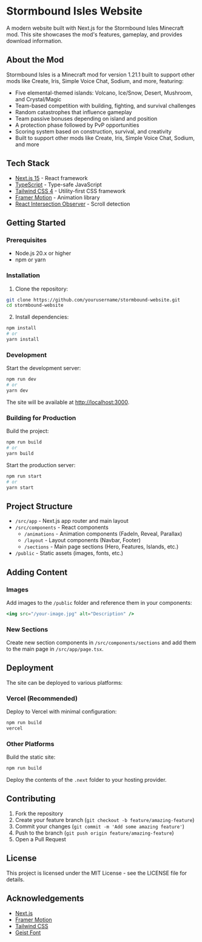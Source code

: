 # Stormbound Isles Website

A modern website built with Next.js for the Stormbound Isles Minecraft mod. This site showcases the mod's features, gameplay, and provides download information.

## About the Mod

Stormbound Isles is a Minecraft mod for version 1.21.1 built to support other mods like Create, Iris, Simple Voice Chat, Sodium, and more, featuring:

- Five elemental-themed islands: Volcano, Ice/Snow, Desert, Mushroom, and Crystal/Magic
- Team-based competition with building, fighting, and survival challenges
- Random catastrophes that influence gameplay
- Team passive bonuses depending on island and position
- A protection phase followed by PvP opportunities
- Scoring system based on construction, survival, and creativity
- Built to support other mods like Create, Iris, Simple Voice Chat, Sodium, and more

## Tech Stack

- [Next.js 15](https://nextjs.org/) - React framework
- [TypeScript](https://www.typescriptlang.org/) - Type-safe JavaScript
- [Tailwind CSS 4](https://tailwindcss.com/) - Utility-first CSS framework
- [Framer Motion](https://www.framer.com/motion/) - Animation library
- [React Intersection Observer](https://github.com/thebuilder/react-intersection-observer) - Scroll detection

## Getting Started

### Prerequisites

- Node.js 20.x or higher
- npm or yarn

### Installation

1. Clone the repository:

```bash
git clone https://github.com/yourusername/stormbound-website.git
cd stormbound-website
```

2. Install dependencies:

```bash
npm install
# or
yarn install
```

### Development

Start the development server:

```bash
npm run dev
# or
yarn dev
```

The site will be available at [http://localhost:3000](http://localhost:3000).

### Building for Production

Build the project:

```bash
npm run build
# or
yarn build
```

Start the production server:

```bash
npm run start
# or
yarn start
```

## Project Structure

- `/src/app` - Next.js app router and main layout
- `/src/components` - React components
  - `/animations` - Animation components (FadeIn, Reveal, Parallax)
  - `/layout` - Layout components (Navbar, Footer)
  - `/sections` - Main page sections (Hero, Features, Islands, etc.)
- `/public` - Static assets (images, fonts, etc.)

## Adding Content

### Images

Add images to the `/public` folder and reference them in your components:

```jsx
<img src="/your-image.jpg" alt="Description" />
```

### New Sections

Create new section components in `/src/components/sections` and add them to the main page in `/src/app/page.tsx`.

## Deployment

The site can be deployed to various platforms:

### Vercel (Recommended)

Deploy to Vercel with minimal configuration:

```bash
npm run build
vercel
```

### Other Platforms

Build the static site:

```bash
npm run build
```

Deploy the contents of the `.next` folder to your hosting provider.

## Contributing

1. Fork the repository
2. Create your feature branch (`git checkout -b feature/amazing-feature`)
3. Commit your changes (`git commit -m 'Add some amazing feature'`)
4. Push to the branch (`git push origin feature/amazing-feature`)
5. Open a Pull Request

## License

This project is licensed under the MIT License - see the LICENSE file for details.

## Acknowledgements

- [Next.js](https://nextjs.org/)
- [Framer Motion](https://www.framer.com/motion/)
- [Tailwind CSS](https://tailwindcss.com/)
- [Geist Font](https://vercel.com/font)
